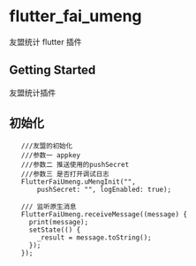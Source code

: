 # flutter_fai_umeng

友盟统计 flutter 插件 

## Getting Started

友盟统计插件

## 初始化

 ```
    ///友盟的初始化
    ///参数一 appkey
    ///参数二 推送使用的pushSecret
    ///参数三 是否打开调试日志
    FlutterFaiUmeng.uMengInit("",
        pushSecret: "", logEnabled: true);

    /// 监听原生消息
    FlutterFaiUmeng.receiveMessage((message) {
      print(message);
      setState(() {
        _result = message.toString();
      });
    });
```